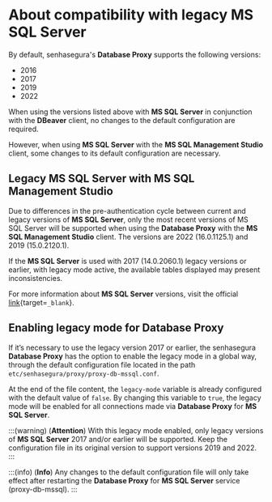 # About compatibility with legacy MS SQL Server

By default, senhasegura's **Database Proxy** supports the following versions:

* 2016
* 2017
* 2019
* 2022 

When using the versions listed above with **MS SQL Server** in conjunction with the **DBeaver** client, no changes to the default configuration are required.

However, when using **MS SQL Server** with the **MS SQL Management Studio** client, some changes to its default configuration are necessary.

## Legacy MS SQL Server with MS SQL Management Studio

Due to differences in the pre-authentication cycle between current and legacy versions of **MS SQL Server**, only the most recent versions of MS SQL Server will be supported when using the **Database Proxy** with the **MS SQL Management Studio** client. The versions are 2022 (16.0.1125.1) and 2019 (15.0.2120.1).

If the **MS SQL Server** is used with 2017 (14.0.2060.1) legacy versions or earlier, with legacy mode active, the available tables displayed may present inconsistencies.

For more information about **MS SQL Server** versions, visit the official [link](https://learn.microsoft.com/en-us/troubleshoot/sql/releases/download-and-install-latest-updates){target=`_blank`}.

## Enabling legacy mode for Database Proxy

If it’s necessary to use the legacy version 2017 or earlier, the senhasegura **Database Proxy** has the option to enable the legacy mode in a global way, through the default configuration file located in the path `etc/senhasegura/proxy/proxy-db-mssql.conf`.

At the end of the file content, the `legacy-mode` variable is already configured with the default value of `false`. By changing this variable to `true`, the legacy mode will be enabled for all connections made via **Database Proxy** for **MS SQL Server**. 

:::(warning) (**Attention**)
With this legacy mode enabled, only legacy versions of **MS SQL Server** 2017 and/or earlier will be supported. Keep the configuration file in its original version to support versions 2019 and 2022.
:::

:::(info) (**Info**)
Any changes to the default configuration file will only take effect after restarting the **Database Proxy** for **MS SQL Server** service (proxy-db-mssql).
:::
